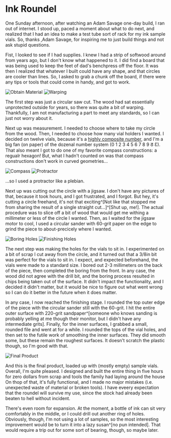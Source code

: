 # Ink Roundel

One Sunday afternoon, after watching an Adam Savage one-day build, I ran out of internet.
I stood up, paced a moment about what to do next, and realized that I had an idea to make a test tube sort of rack for my ink sample vials.
So, thanks ,Adam Savage, for inspiring me to just build things and not ask stupid questions.

Fist, I looked to see if I had supplies.
I knew I had a strip of softwood around from years ago, but I don't know what happened to it.
I did find a board that was being used to keep the feet of dad's benchpress off the floor.
It was then I realized that whatever I built could have any shape, and that circles are cooler than lines.
So, I asked to grab a chunk off the board, if there were any tips or tools that could come in handy, and got to work.

![Obtain Material](/static/build-logs/ink-roundel-001.jpg)
![Warping](/static/build-logs/ink-roundel-002.jpg)

The first step was just a circular saw cut.
The wood had sat essentially unprotected outside for years, so there was quite a bit of warping.
Thankfully, I am not manufacturing a part to meet any standards, so I can just not worry about it.

Next up was measurement.
I needed to choose where to take my circle from the wood.
Then, I needed to choose how many vial holders I wanted.
I decided on twelve vials, because it's a [highly composite number](https://en.wikipedia.org/wiki/Highly_composite_number), and I'm a big fan (on paper) of the dozenal number system (0 1 2 3 4 5 6 7 8 9 ᘔ Ɛ).
That also meant I got to do one of my favorite compass constructions: a regualr hexagon!
But, what I hadn't counted on was that compass constructions don't work in curved geometries...

![Compass](/static/build-logs/ink-roundel-003.jpg)
![Protractor](/static/build-logs/ink-roundel-004.jpg)

...so I used a protractor like a plebian.

Next up was cutting out the circle with a jigsaw.
I don't have any pictures of that, because it took hours, and I got frustrated, and I forgot.
But hey, it's cutting a circle freehand, it's not that exciting^[Not like that stopped me from sharing the result of a single straight cut...]^[Shut up, me!].
The actual procedure was to slice off a bit of wood that would get me withing a millimeter or less of the circle I wanted.
Then, as I waited for the jigsaw motor to cool, I used a circular sander with 60-grit paper on the edge to grind the piece to about-precicely where I wanted.

![Boring Holes](/static/build-logs/ink-roundel-005.jpg)
![Finishing Holes](/static/build-logs/ink-roundel-006.jpg)

The next step was making the holes for the vials to sit in.
I experimented on a bit of scrap I cut away from the circle, and it turned out that a 3/8in bit was perfect for the vials to sit in.
I expect, and expected beforehand, the vials were made to a standard size.
I bored out 2-3 millimeters on the back of the piece, then completed the boring from the front.
In any case, the wood did not agree with the drill bit, and the boring process resulted in chips being taken out of the surface.
It didn't impact the functionality, and I decided it didn't matter, but it would be nice to figure out what went wrong so I can do it better in the future when it does matter.

In any case, I now reached the finishing stage.
I rounded the top outer edge of the piece with the circular sander still with the 60-grit.
I hit the entire outer surface with 220-grit sandpaper^[someone who knows sanding is probably yelling at me though their monitor, but I didn't have any intermediate grits].
Finally, for the inner surfaces, I grabbed a small, rounded file and went at for a while.
I rounded the tops of the vial holes, and then set to the futile work of smoothing the inner surfaces.
They did smooth some, but these remain the roughest surfaces.
It doesn't scratch the plastic though, so I'm good with that.


![Final Product](/static/build-logs/ink-roundel-007.jpg)

And this is the final product, loaded up with (mostly empty) sample vials.
Overall, I'm quite pleased.
I designed and built the entire thing in five hours for zero dollars from scrap and tools the family had laying around the house
On thop of that, it's fully functional, and I made no major mistakes (i.e. unexpected waste of material or broken tools).
I have eveery expectation that the roundel will survive my use, since the stock had already been beaten to hell without incident.

There's even room for expansion.
At the moment, a bottle of ink can sit very comfortably in the middle, or I could drill out another ring of holes.
Obviously, though, I'm not using a lot of samples, so the most interesting improvement would be to turn it into a lazy susan^[no pun intended].
That would require a trip out for some sort of bearing, though, so maybe later.
